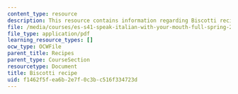 ```yaml
---
content_type: resource
description: This resource contains information regarding Biscotti recipe.
file: /media/courses/es-s41-speak-italian-with-your-mouth-full-spring-2012/f1462f5fea6b2e7f0c3bc516f334723d_MITES_S41S12_recipe_11.pdf
file_type: application/pdf
learning_resource_types: []
ocw_type: OCWFile
parent_title: Recipes
parent_type: CourseSection
resourcetype: Document
title: Biscotti recipe
uid: f1462f5f-ea6b-2e7f-0c3b-c516f334723d
---
```

